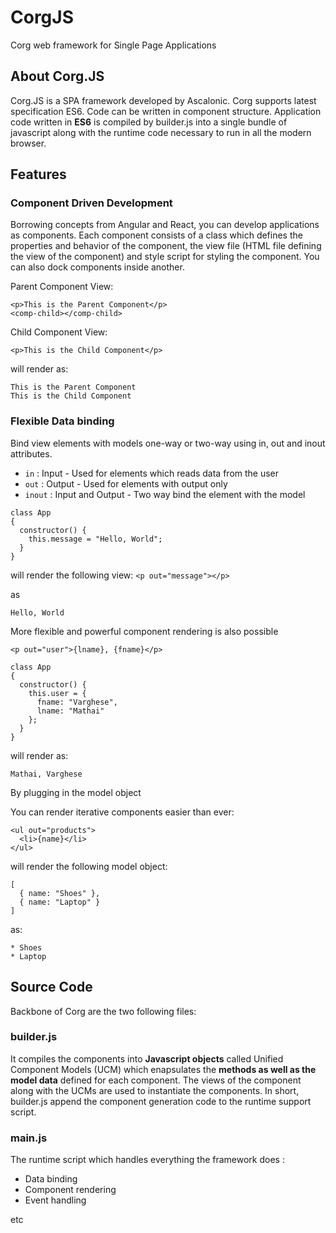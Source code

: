 # CorgJS
Corg web framework for Single Page Applications

## About Corg.JS

Corg.JS is a SPA framework developed by Ascalonic. Corg supports latest specification ES6. Code can be written in component structure.
Application code written in **ES6** is compiled by builder.js into a single bundle of javascript along with the runtime 
code necessary to run in all the modern browser.

## Features

### Component Driven Development

Borrowing concepts from Angular and React, you can develop applications as components. Each component consists of a class which
defines the properties and behavior of the component, the view file (HTML file defining the view of the component) and style script 
for styling the component. You can also dock components inside another.

Parent Component View:
```
<p>This is the Parent Component</p>
<comp-child></comp-child>
```

Child Component View:
```
<p>This is the Child Component</p>
```

will render as:

```
This is the Parent Component
This is the Child Component
```

### Flexible Data binding

Bind view elements with models one-way or two-way using in, out and inout attributes. 

* `in` : Input - Used for elements which reads data from the user
* `out` : Output - Used for elements with output only
* `inout` : Input and Output - Two way bind the element with the model

```
class App
{
  constructor() {
    this.message = "Hello, World";
  }
}
```

will render the following view:
`<p out="message"></p>`

as

`Hello, World`

More flexible and powerful component rendering is also possible

```
<p out="user">{lname}, {fname}</p>
```

```
class App
{
  constructor() {
    this.user = {
      fname: "Varghese",
      lname: "Mathai"
    };
  }
}
```

will render as: 

`Mathai, Varghese`

By plugging in the model object

You can render iterative components easier than ever:

```
<ul out="products">
  <li>{name}</li>
</ul>
```

will render the following model object:

```
[
  { name: "Shoes" },
  { name: "Laptop" }
]
```

as:

```
* Shoes
* Laptop
```

## Source Code

Backbone of Corg are the two following files:

### builder.js

It compiles the components into **Javascript objects** called Unified Component Models (UCM) which enapsulates the **methods as well as the model data** defined for each
component. The views of the component along with the UCMs are used to instantiate the components. In short, builder.js append the component
generation code to the runtime support script.

### main.js

The runtime script which handles everything the framework does :

* Data binding
* Component rendering
* Event handling

etc
